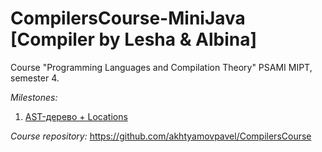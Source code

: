 # CompilersCourse-MiniJava [Compiler by Lesha & Albina]
Course "Programming Languages ​​and Compilation Theory" PSAMI MIPT, semester 4.

*Milestones:*

01. [AST-дерево + Locations](/milestones/01-naive-interpreter.md)

*Course repository:* https://github.com/akhtyamovpavel/CompilersCourse
